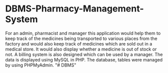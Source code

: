 # DBMS-Pharmacy-Management-System
For an admin, pharmacist and manager this application would help them to keep track of the medicines being transported to various places from the factory and would also keep track of medicines which are sold out in a medical store. It would also display whether a medicine is out of stock or not. A billing system is also designed which can be used by a manager. The data is displayed using MySQL in PHP. The database, tables were managed by using PHPMyAdmin. 
"# DBMS" 
